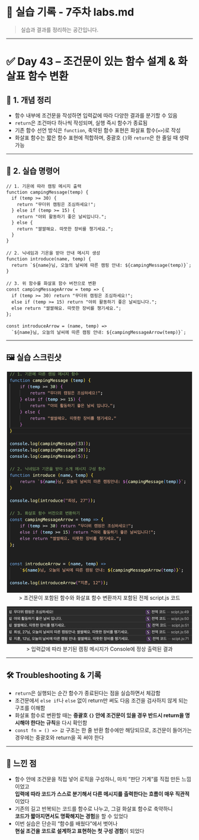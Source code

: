 # 🧪 실습 기록 - 7주차 labs.md

> 실습과 결과를 정리하는 공간입니다.

---

# ✅ Day 43 – 조건문이 있는 함수 설계 & 화살표 함수 변환

## 📘 1. 개념 정리

- 함수 내부에 조건문을 작성하면 입력값에 따라 다양한 결과를 분기할 수 있음  
- `return`은 조건마다 하나씩 작성되며, 실행 즉시 함수가 종료됨  
- 기존 함수 선언 방식은 `function`, 축약된 함수 표현은 화살표 함수(`=>`)로 작성  
- 화살표 함수는 짧은 함수 표현에 적합하며, 중괄호 `{}`와 `return`은 한 줄일 때 생략 가능

---

## 🧪 2. 실습 명령어

```
// 1. 기온에 따라 캠핑 메시지 출력
function campingMessage(temp) {
  if (temp >= 30) {
    return "무더위 캠핑은 조심하세요!";
  } else if (temp >= 15) {
    return "야외 활동하기 좋은 날씨입니다.";
  } else {
    return "쌀쌀해요. 따뜻한 장비를 챙기세요.";
  }
}

// 2. 닉네임과 기온을 받아 안내 메시지 생성
function introduce(name, temp) {
  return `${name}님, 오늘의 날씨에 따른 캠핑 안내: ${campingMessage(temp)}`;
}

// 3. 위 함수를 화살표 함수 버전으로 변환
const campingMessageArrow = temp => {
  if (temp >= 30) return "무더위 캠핑은 조심하세요!";
  else if (temp >= 15) return "야외 활동하기 좋은 날씨입니다.";
  else return "쌀쌀해요. 따뜻한 장비를 챙기세요.";
};

const introduceArrow = (name, temp) =>
  `${name}님, 오늘의 날씨에 따른 캠핑 안내: ${campingMessageArrow(temp)}`;
```

---

## 🖼️ 실습 스크린샷

<p align="center">
  <img src="https://raw.githubusercontent.com/heeary-dev/cloud-journey/main/images/day43-function-conditions.png" width="500" /><br/>
  > 조건문이 포함된 함수와 화살표 함수 변환까지 포함된 전체 script.js 코드
</p>

<p align="center">
  <img src="https://raw.githubusercontent.com/heeary-dev/cloud-journey/main/images/day43-console-output.png" width="500" /><br/>
  > 입력값에 따라 분기된 캠핑 메시지가 Console에 정상 출력된 결과
</p>

---

## 🛠️ Troubleshooting & 기록

- `return`은 실행되는 순간 함수가 종료된다는 점을 실습하면서 체감함  
- 조건문에서 `else if`나 `else` 없이 return만 써도 다음 조건을 검사하지 않게 되는 구조를 이해함  
- 화살표 함수로 변환할 때는 **중괄호 `{}` 안에 조건문이 있을 경우 반드시 return을 명시해야 한다는 규칙**을 다시 확인함  
- `const fn = () => 값` 구조는 한 줄 반환 함수에만 해당되므로, 조건문이 들어가는 경우에는 중괄호와 return을 꼭 써야 한다

---

## 💭 느낀 점

- 함수 안에 조건문을 직접 넣어 로직을 구성하니, 마치 “판단 기계”를 직접 만든 느낌이었고  
  **입력에 따라 코드가 스스로 분기해서 다른 메시지를 출력한다는 흐름이 매우 직관적**이었다  
- 기존의 길고 반복되는 코드를 함수로 나누고, 그걸 화살표 함수로 축약하니  
  **코드가 짧아지면서도 명확해지는 경험**을 할 수 있었다  
- 이번 실습은 단순히 “함수를 배웠다”에서 벗어나  
  **현실 조건을 코드로 설계하고 표현하는 첫 구성 경험**이 되었다
